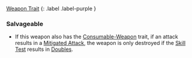 
[Weapon Trait](Game/Core/Weapon-Traits)
{: .label .label-purple }

### Salvageable
* If this weapon also has the [Consumable-Weapon](Game/Core/Blocks/Consumable-Weapon) trait, if an attack results in a [Mitigated Attack](Terminology#Mitigated%20Attack), the weapon is only destroyed if the [Skill Test](Terminology#Skill%20Test) results in [Doubles](Skills#Doubles).